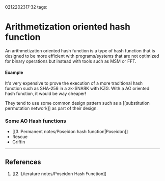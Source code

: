 0212202317:32
tags: 
# Arithmetization oriented hash function

An arithmetization oriented hash function is a type of hash function that is designed to be more efficient with programs/systems that are not optimized for binary operations but instead with tools such as MSM or FFT.
#### Example
It's very expensive to prove the execution of a more traditional hash function such as SHA-256 in a zk-SNARK with KZG. With a AO oriented hash function, it would be way cheaper!

They tend to use some common design pattern such as a [[substitution permutation network]] as part of their design.
### Some AO Hash functions
- [[3. Permanent notes/Poseidon hash function|Poseidon]]
- Rescue
- Griffin

---
## References
1. [[2. Literature notes/Poseidon Hash Function]]